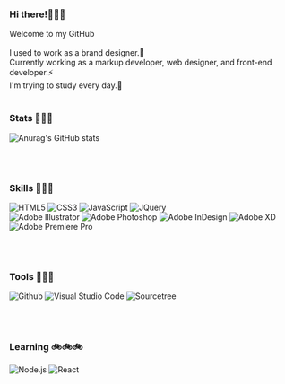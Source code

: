 <!--### Hi there 👋-->

<!--
**Zzomangs/Zzomangs** is a ✨ _special_ ✨ repository because its `README.md` (this file) appears on your GitHub profile.

Here are some ideas to get you started:

- 🔭 I’m currently working on ...
- 🌱 I’m currently learning ...
- 👯 I’m looking to collaborate on ...
- 🤔 I’m looking for help with ...
- 💬 Ask me about ...
- 📫 How to reach me: ...
- 😄 Pronouns: ...
- ⚡ Fun fact: ...
-->

### Hi there!👋👋👋
Welcome to my GitHub<br/><br/>
I used to work as a brand designer.💾<br/>
Currently working as a markup developer, web designer, and front-end developer.⚡ <br/>
I'm trying to study every day.📕
<br/>
<br/>

### Stats 🌱🌱🌱

![Anurag's GitHub stats](https://github-readme-stats.vercel.app/api?username=Zzomangs&show_icons=true&theme=gruvbox)

<br/>
<br/>


### Skills 💪💪💪
![HTML5](https://img.shields.io/badge/HTML5-E34F26.svg?&style=for-the-badge&logo=HTML5&logoColor=white)
![CSS3](https://img.shields.io/badge/CSS3-1572B6.svg?&style=for-the-badge&logo=CSS3&logoColor=white)
![JavaScript](https://img.shields.io/badge/JavaScript-f7df1e.svg?&style=for-the-badge&logo=Javascript&logoColor=black)
![JQuery](https://img.shields.io/badge/JQuery-0769AD.svg?&style=for-the-badge&logo=JQuery&logoColor=white)
</br>
![Adobe Illustrator](https://img.shields.io/badge/Adobe%20Illustrator-FF9A00.svg?&style=for-the-badge&logo=Adobe%20Illustrator&logoColor=black)
![Adobe Photoshop](https://img.shields.io/badge/Adobe%20Photoshop-31A8FF.svg?&style=for-the-badge&logo=Adobe%20Photoshop&logoColor=black)
![Adobe InDesign](https://img.shields.io/badge/Adobe%20InDesign-FF3366.svg?&style=for-the-badge&logo=Adobe%20InDesign&logoColor=black)
![Adobe XD](https://img.shields.io/badge/Adobe%20XD-FF61F6.svg?&style=for-the-badge&logo=Adobe%20XD&logoColor=black)
![Adobe Premiere Pro](https://img.shields.io/badge/Adobe%20Premiere%20Pro-9999FF.svg?&style=for-the-badge&logo=Adobe%20Premiere%20Pro&logoColor=black)




<br/>
<br/>

### Tools 🔨🔨🔨

![Github](https://img.shields.io/badge/Github-181717.svg?&style=for-the-badge&logo=Github&logoColor=white)
![Visual Studio Code](https://img.shields.io/badge/Visual%20Studio%20Code-007ACC.svg?&style=for-the-badge&logo=Visual%20Studio%20Code&logoColor=white)
![Sourcetree](https://img.shields.io/badge/Sourcetree-0052CC.svg?&style=for-the-badge&logo=Sourcetree&logoColor=white)

<br/>
<br/>

### Learning 🚲🚲🚲

![Node.js](https://img.shields.io/badge/Node.js-339933.svg?&style=for-the-badge&logo=Node.js&logoColor=white)
![React](https://img.shields.io/badge/React-09D3AC.svg?&style=for-the-badge&logo=React&logoColor=white)

